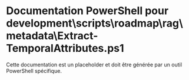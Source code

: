 # Documentation PowerShell pour development\scripts\roadmap\rag\metadata\Extract-TemporalAttributes.ps1

Cette documentation est un placeholder et doit être générée par un outil PowerShell spécifique.
